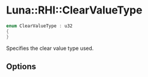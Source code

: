 # Luna::RHI::ClearValueType

```c++
enum ClearValueType : u32
{
}
```

Specifies the clear value type used. 

## Options
